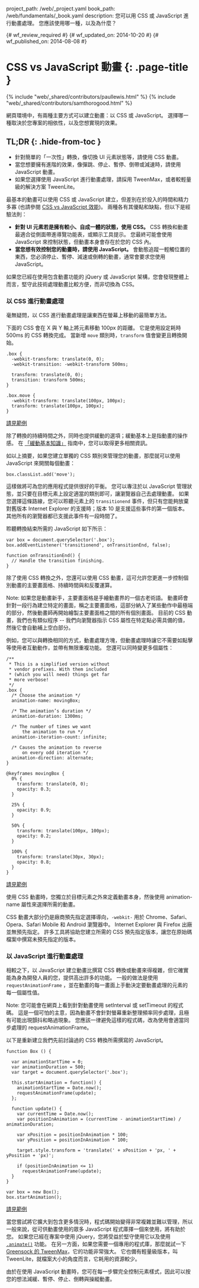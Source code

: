 project_path: /web/_project.yaml
book_path: /web/fundamentals/_book.yaml
description: 您可以用 CSS 或 JavaScript 進行動畫處理。 您應該使用哪一種，以及為什麼？

{# wf_review_required #}
{# wf_updated_on: 2014-10-20 #}
{# wf_published_on: 2014-08-08 #}

# CSS vs JavaScript 動畫 {: .page-title }

{% include "web/_shared/contributors/paullewis.html" %}
{% include "web/_shared/contributors/samthorogood.html" %}


網頁環境中，有兩種主要方式可以建立動畫：以 CSS 或 JavaScript。 選擇哪一種取決於您專案的相依性，以及您想實現的效果。

## TL;DR {: .hide-from-toc }
- 針對簡單的「一次性」轉換，像切換 UI 元素狀態等，請使用 CSS 動畫。
- 當您想要擁有進階的效果，像彈跳、停止、暫停、倒帶或減速時，請使用 JavaScript 動畫。
- 如果您選擇使用 JavaScript 進行動畫處理，請採用 TweenMax，或者較輕量級的解決方案 TweenLite。


最基本的動畫可以使用 CSS 或 JavaScript 建立，但差別在於投入的時間和精力多寡 (也請參閱 [CSS vs JavaScript 效能]({{site.fundamentals}}/look-and-feel/animations/animations-and-performance.html#css-vs-javascript-performance))。 兩種各有其優點和缺點，但以下是經驗法則：

* **針對 UI 元素若是擁有較小、自成一體的狀態，使用 CSS。** CSS 轉換和動畫最適合從側面帶進導覽功能表，或顯示工具提示。 您最終可能會使用 JavaScript 來控制狀態，但動畫本身會存在於您的 CSS 內。
* **當您想有效控制您的動畫時，請使用 JavaScript。** 會動態追蹤一輕觸位置的東西，您必須停止、暫停、減速或倒轉的動畫，通常會要求您使用 JavaScript。

如果您已經在使用包含動畫功能的 jQuery 或 JavaScript 架構，您會發現整體上而言，堅守此技術處理動畫比較方便，而非切換為 CSS。

### 以 CSS 進行動畫處理

毫無疑問，以 CSS 進行動畫處理是讓東西在螢幕上移動的最簡單方法。

下面的 CSS 會在 X 與 Y 軸上將元素移動 100px 的距離。 它是使用設定耗時 500ms 的 CSS 轉換完成。 當新增 `move` 類別時，`transform` 值會變更且轉換開始。


    .box {
      -webkit-transform: translate(0, 0);
      -webkit-transition: -webkit-transform 500ms;
    
      transform: translate(0, 0);
      transition: transform 500ms;
    }
    
    .box.move {
      -webkit-transform: translate(100px, 100px);
      transform: translate(100px, 100px);
    }
    

<a href="https://googlesamples.github.io/web-fundamentals/samples/../fundamentals/design-and-ui/animations/box-move-simple.html">請見範例</a>

除了轉換的持續時間之外，同時也提供緩動的選項；緩動基本上是指動畫的操作感。 在 [「緩動基本知識」](the-basics-of-easing.html) 指南中，您可以取得更多相關資訊。

如以上摘要，如果您建立單獨的 CSS 類別來管理您的動畫，那麼就可以使用 JavaScript 來開關每個動畫：


    box.classList.add('move');
    

這樣做將可為您的應用程式提供很好的平衡。 您可以專注於以 JavaScript 管理狀態，並只要在目標元素上設定適當的類別即可，讓瀏覽器自己去處理動畫。 如果您選擇這條路線，您可以聆聽元素上的 `transitionend` 事件，但只有您能夠放棄對舊版本 Internet Explorer 的支援時；版本 10 是支援這些事件的第一個版本。 其他所有的瀏覽器都已支援此事件有一段時間了。

聆聽轉換結束所需的 JavaScript 如下所示：


    var box = document.querySelector('.box');
    box.addEventListener('transitionend', onTransitionEnd, false);
    
    function onTransitionEnd() {
      // Handle the transition finishing.
    }
    

除了使用 CSS 轉換之外，您還可以使用 CSS 動畫，這可允許您更進一步控制個別動畫的主要畫面格、持續時間與和反覆運算。

Note: 如果您是動畫新手，主要畫面格是手繪動畫界的一個古老術語。 動畫師會針對一段行為建立特定的畫面，稱之主要畫面格，這部分納入了某些動作中最極端的部分，然後動畫師再開始繪製主要畫面格之間的所有個別畫面。 目前的 CSS 動畫，我們也有類似程序 -- 我們向瀏覽器指示 CSS 屬性在特定點必需具備的值，然後它會自動補上空白部分。

例如，您可以與轉換相同的方式，動畫處理方塊，但動畫處理時讓它不需要如點擊等使用者互動動作，並帶有無限重複功能。 您還可以同時變更多個屬性：


    /**
     * This is a simplified version without
     * vendor prefixes. With them included
     * (which you will need) things get far
     * more verbose!
     */
    .box {
      /* Choose the animation */
      animation-name: movingBox;
    
      /* The animation’s duration */
      animation-duration: 1300ms;
    
      /* The number of times we want
          the animation to run */
      animation-iteration-count: infinite;
    
      /* Causes the animation to reverse
          on every odd iteration */
      animation-direction: alternate;
    }
    
    @keyframes movingBox {
      0% {
        transform: translate(0, 0);
        opacity: 0.3;
      }
    
      25% {
        opacity: 0.9;
      }
    
      50% {
        transform: translate(100px, 100px);
        opacity: 0.2;
      }
    
      100% {
        transform: translate(30px, 30px);
        opacity: 0.8;
      }
    }
    

<a href="https://googlesamples.github.io/web-fundamentals/samples/../fundamentals/design-and-ui/animations/box-move-keyframes.html">請見範例</a>

使用 CSS 動畫時，您獨立於目標元素之外來定義動畫本身，然後使用 animation-name 屬性來選擇所需的動畫。

CSS 動畫大部分仍是廠商預先指定選擇導向，`-webkit-` 用於 Chrome、Safari、Opera、Safari Mobile 和 Android 瀏覽器中。 Internet Explorer 與 Firefox 出廠並無預先指定。 許多工具將協助您建立所需的 CSS 預先指定版本，讓您在原始碼檔案中撰寫未預先指定的版本。

### 以 JavaScript 進行動畫處理

相較之下，以 JavaScript 建立動畫比撰寫 CSS 轉換或動畫來得複雜，但它確實能為身為開發人員的您，提供高出許多的功能。 一般的做法是使用 `requestAnimationFrame` ，並在動畫的每一畫面上手動決定要動畫處理的元素的每一個屬性值。

Note: 您可能會在網頁上看到針對動畫使用 setInterval 或 setTimeout 的程式碼。 這是一個可怕的主意，因為動畫不會針對螢幕重新整理頻率同步處理，且極有可能出現顫抖和略過現象。 您應該一律避免這樣的程式碼，改為使用會適當同步處理的 requestAnimationFrame。

以下是重新建立我們先前討論過的 CSS 轉換所需撰寫的 JavaScript。


    function Box () {
    
      var animationStartTime = 0;
      var animationDuration = 500;
      var target = document.querySelector('.box');
    
      this.startAnimation = function() {
        animationStartTime = Date.now();
        requestAnimationFrame(update);
      };
    
      function update() {
        var currentTime = Date.now();
        var positionInAnimation = (currentTime - animationStartTime) / animationDuration;
    
        var xPosition = positionInAnimation * 100;
        var yPosition = positionInAnimation * 100;
    
        target.style.transform = 'translate(' + xPosition + 'px, ' + yPosition + 'px)';
    
        if (positionInAnimation <= 1)
          requestAnimationFrame(update);
      }
    }
    
    var box = new Box();
    box.startAnimation();
    

<a href="https://googlesamples.github.io/web-fundamentals/samples/../fundamentals/design-and-ui/animations/box-move-js.html">請見範例</a>

當您嘗試將它擴大到包含更多情況時，程式碼開始變得非常複雜並難以管理，所以一般來說，從可供動畫使用的眾多 JavaScript 程式庫擇一個來使用，將有助於您。 如果您已經在專案中使用 jQuery，您將受益於堅守使用它以及使用 [`.animate()`](http://api.jquery.com/animate/) 功能。 在另一方面，如果您需要一個專用的程式庫，那麼就試一下 [Greensock 的 TweenMax](https://github.com/greensock/GreenSock-JS/tree/master/src/minified)，它的功能非常強大。 它也備有輕量級版本，叫 TweenLite，就檔案大小的角度而言，它耗用的資源較少。

由於在使用 JavaScript 動畫時，您可在每一步驟完全控制元素樣式，因此可以按您的想法減緩、暫停、停止、倒轉與操縱動畫。



